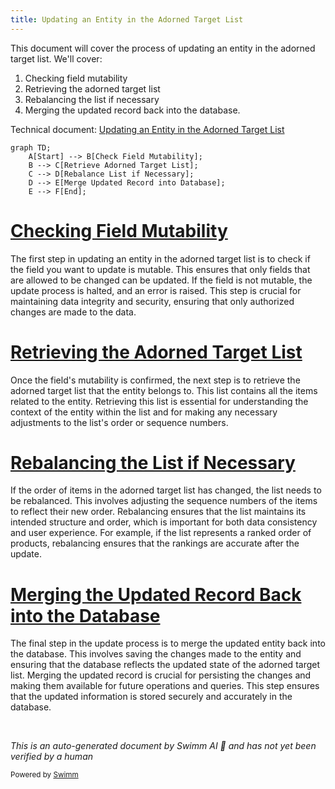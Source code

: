 ```yaml
---
title: Updating an Entity in the Adorned Target List
---
```

This document will cover the process of updating an entity in the adorned target list. We'll cover:

1. Checking field mutability
2. Retrieving the adorned target list
3. Rebalancing the list if necessary
4. Merging the updated record back into the database.

Technical document: <SwmLink doc-title="Updating an Entity in the Adorned Target List">[Updating an Entity in the Adorned Target List](/.swm/updating-an-entity-in-the-adorned-target-list.3ul3gb3b.sw.md)</SwmLink>

```mermaid
graph TD;
    A[Start] --> B[Check Field Mutability];
    B --> C[Retrieve Adorned Target List];
    C --> D[Rebalance List if Necessary];
    D --> E[Merge Updated Record into Database];
    E --> F[End];
```

# [Checking Field Mutability](https://app.swimm.io/repos/Z2l0aHViJTNBJTNBQnJvYWRsZWFmQ29tbWVyY2UtZGVtby1uZXclM0ElM0FTd2ltbS1EZW1v/docs/3ul3gb3b#checking-field-mutability)

The first step in updating an entity in the adorned target list is to check if the field you want to update is mutable. This ensures that only fields that are allowed to be changed can be updated. If the field is not mutable, the update process is halted, and an error is raised. This step is crucial for maintaining data integrity and security, ensuring that only authorized changes are made to the data.

# [Retrieving the Adorned Target List](https://app.swimm.io/repos/Z2l0aHViJTNBJTNBQnJvYWRsZWFmQ29tbWVyY2UtZGVtby1uZXclM0ElM0FTd2ltbS1EZW1v/docs/3ul3gb3b#retrieving-the-adorned-target-list)

Once the field's mutability is confirmed, the next step is to retrieve the adorned target list that the entity belongs to. This list contains all the items related to the entity. Retrieving this list is essential for understanding the context of the entity within the list and for making any necessary adjustments to the list's order or sequence numbers.

# [Rebalancing the List if Necessary](https://app.swimm.io/repos/Z2l0aHViJTNBJTNBQnJvYWRsZWFmQ29tbWVyY2UtZGVtby1uZXclM0ElM0FTd2ltbS1EZW1v/docs/3ul3gb3b#rebalancing-the-list-if-necessary)

If the order of items in the adorned target list has changed, the list needs to be rebalanced. This involves adjusting the sequence numbers of the items to reflect their new order. Rebalancing ensures that the list maintains its intended structure and order, which is important for both data consistency and user experience. For example, if the list represents a ranked order of products, rebalancing ensures that the rankings are accurate after the update.

# [Merging the Updated Record Back into the Database](https://app.swimm.io/repos/Z2l0aHViJTNBJTNBQnJvYWRsZWFmQ29tbWVyY2UtZGVtby1uZXclM0ElM0FTd2ltbS1EZW1v/docs/3ul3gb3b#merging-the-updated-record-back-into-the-database)

The final step in the update process is to merge the updated entity back into the database. This involves saving the changes made to the entity and ensuring that the database reflects the updated state of the adorned target list. Merging the updated record is crucial for persisting the changes and making them available for future operations and queries. This step ensures that the updated information is stored securely and accurately in the database.

&nbsp;

*This is an auto-generated document by Swimm AI 🌊 and has not yet been verified by a human*

<SwmMeta version="3.0.0" repo-id="Z2l0aHViJTNBJTNBQnJvYWRsZWFmQ29tbWVyY2UtZGVtby1uZXclM0ElM0FTd2ltbS1EZW1v" repo-name="BroadleafCommerce-demo-new" doc-type="product-flows"><sup>Powered by [Swimm](/)</sup></SwmMeta>
